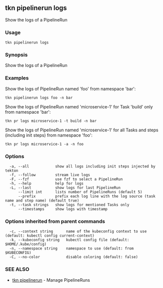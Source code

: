 ## tkn pipelinerun logs

Show the logs of a PipelineRun

### Usage

```
tkn pipelinerun logs
```

### Synopsis

Show the logs of a PipelineRun

### Examples

Show the logs of PipelineRun named 'foo' from namespace 'bar':

    tkn pipelinerun logs foo -n bar

Show the logs of PipelineRun named 'microservice-1' for Task 'build' only from namespace 'bar':

    tkn pr logs microservice-1 -t build -n bar

Show the logs of PipelineRun named 'microservice-1' for all Tasks and steps (including init steps) from namespace 'foo':

    tkn pr logs microservice-1 -a -n foo
   

### Options

```
  -a, --all            show all logs including init steps injected by tekton
  -f, --follow         stream live logs
  -F, --fzf            use fzf to select a PipelineRun
  -h, --help           help for logs
  -L, --last           show logs for last PipelineRun
      --limit int      lists number of PipelineRuns (default 5)
      --prefix         prefix each log line with the log source (task name and step name) (default true)
  -t, --task strings   show logs for mentioned Tasks only
      --timestamps     show logs with timestamp
```

### Options inherited from parent commands

```
  -c, --context string      name of the kubeconfig context to use (default: kubectl config current-context)
  -k, --kubeconfig string   kubectl config file (default: $HOME/.kube/config)
  -n, --namespace string    namespace to use (default: from $KUBECONFIG)
  -C, --no-color            disable coloring (default: false)
```

### SEE ALSO

* [tkn pipelinerun](tkn_pipelinerun.md)	 - Manage PipelineRuns

